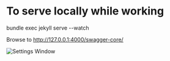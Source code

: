 # To serve locally while working

bundle exec jekyll serve --watch

Browse to http://127.0.0.1:4000/swagger-core/

![Settings Window](https://raw.github.com/swagger-api/swagger-core/gh-pages/swagger-shot.jpg)
